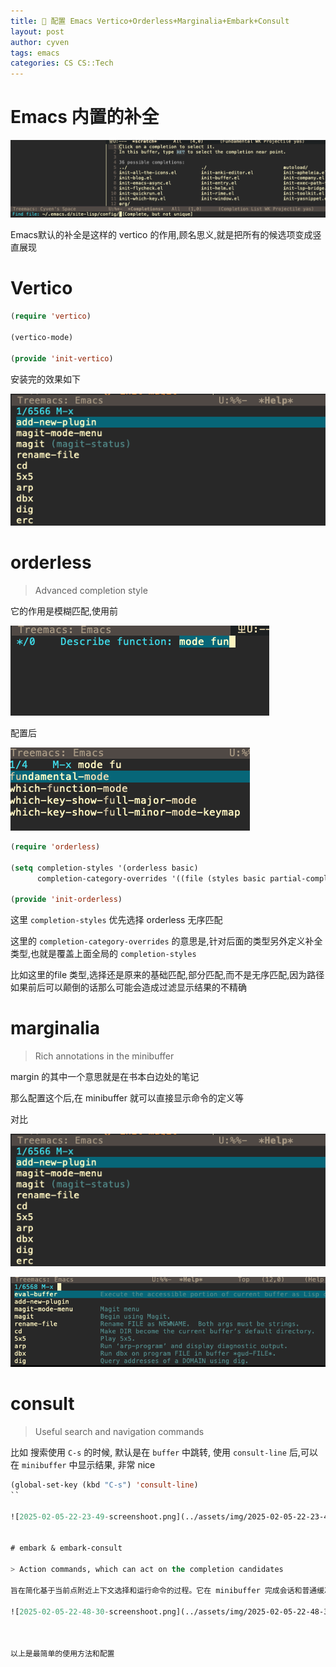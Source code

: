```yaml
---
title: 🌳 配置 Emacs Vertico+Orderless+Marginalia+Embark+Consult
layout: post
author: cyven
tags: emacs
categories: CS CS::Tech
---
```




# Emacs 内置的补全


![2025-02-05-17-05-50-screenshoot.png](../assets/img/2025-02-05-17-05-50-screenshoot.png)

Emacs默认的补全是这样的 vertico 的作用,顾名思义,就是把所有的候选项变成竖直展现

# Vertico

```lisp
(require 'vertico)

(vertico-mode)

(provide 'init-vertico)
```

安装完的效果如下

![2025-02-05-21-24-22-screenshoot.png](../assets/img/2025-02-05-21-39-21-screenshoot.png)


# orderless

> Advanced completion style

它的作用是模糊匹配,使用前

![2025-02-05-21-26-06-screenshoot.png](../assets/img/2025-02-05-21-26-06-screenshoot.png)

配置后

![2025-02-05-21-33-53-screenshoot.png](../assets/img/2025-02-05-21-33-53-screenshoot.png)


```lisp
(require 'orderless)

(setq completion-styles '(orderless basic)
      completion-category-overrides '((file (styles basic partial-completion))))

(provide 'init-orderless)

```
这里 `completion-styles` 优先选择 orderless 无序匹配

这里的 `completion-category-overrides` 的意思是,针对后面的类型另外定义补全类型,也就是覆盖上面全局的 `completion-styles`

比如这里的file 类型,选择还是原来的基础匹配,部分匹配,而不是无序匹配,因为路径如果前后可以颠倒的话那么可能会造成过滤显示结果的不精确


# marginalia

> Rich annotations in the minibuffer

margin 的其中一个意思就是在书本白边处的笔记

那么配置这个后,在 minibuffer 就可以直接显示命令的定义等

对比


![2025-02-05-21-39-21-screenshoot.png](../assets/img/2025-02-05-21-39-21-screenshoot.png)

![2025-02-05-21-43-27-screenshoot.png](../assets/img/2025-02-05-21-43-27-screenshoot.png)

# consult

> Useful search and navigation commands

比如 搜索使用 `C-s` 的时候, 默认是在 `buffer` 中跳转, 使用 `consult-line` 后,可以在 `minibuffer` 中显示结果, 非常 nice

```lisp
(global-set-key (kbd "C-s") 'consult-line)
``

![2025-02-05-22-23-49-screenshoot.png](../assets/img/2025-02-05-22-23-49-screenshoot.png)


# embark & embark-consult

> Action commands, which can act on the completion candidates

旨在简化基于当前点附近上下文选择和运行命令的过程。它在 minibuffer 完成会话和普通缓冲区中均适用，通过绑定 embark-act 命令到某个键，可依据目标类型提供相关动作。Embark 预配置了针对多种常见目标类型（如文件、缓冲区等）的超百种动作，且易于扩展。它还支持将 minibuffer 候选项收集到类似 occur 的缓冲区或导出到特定主模式缓冲区，如 dired、ibuffer 等。此外，Embark 提供了丰富的配置选项，包括自定义目标识别、动作分类及动作绑定等。

![2025-02-05-22-48-30-screenshoot.png](../assets/img/2025-02-05-22-48-30-screenshoot.png)



以上是最简单的使用方法和配置
